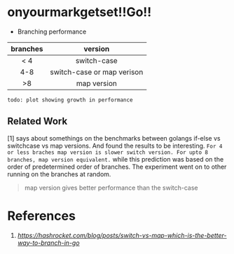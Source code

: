 # onyourmarkgetset!!Go!!

* Branching performance

branches|version
:-:|:-:
< 4|switch-case
4-8| switch-case or map verison
>8| map version

`todo: plot showing growth in performance`
## Related Work
[1] says about somethings on the benchmarks between golangs if-else vs switchcase vs map versions. And found the results to be interesting.
`For 4 or less braches map version is slower switch version. For upto 8 branches, map version equivalent.` while this prediction was based on the order of predetermined order of branches. The experiment went on to other running on the branches at random.

> map version gives better performance than the switch-case

# References
1. _https://hashrocket.com/blog/posts/switch-vs-map-which-is-the-better-way-to-branch-in-go_
